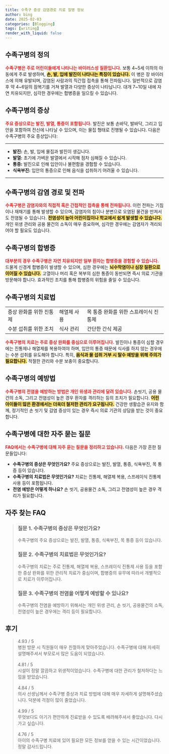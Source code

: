 ```yaml
---
title: 수족구 증상 감염경로 치료 질병 정보
author: bing
date: 2025-02-03
categories: [Blogging]
tags: [writing]
render_with_liquid: false
---
```



<h2 id='수족구병_정의'>수족구병의 정의</h2>

<p><b><span style="color: #ee2323;">수족구병은 주로 어린이들에게 나타나는 바이러스성 질환입니다.</span></b> 보통 4~5세 이하의 아동에게 주로 발생하며, <b><span style="background-color: #ffe066;">손, 발, 입에 발진이 나타나는 특징이 있습니다.</span></b> 이 병은 장 바이러스에 의해 유발되며, 감염된 사람과의 직간접 접촉을 통해 전파됩니다. 일반적으로 감염 후 약 4~6일의 잠복기를 거쳐 발열과 다양한 증상이 나타납니다. 대개 7~10일 내에 자연 치유되지만, 심각한 경우에는 합병증을 일으킬 수 있습니다.</p>

<h2 id='수족구병_증상'>수족구병의 증상</h2>

<p><b><span style="color: #ee2323;">주요 증상으로는 발진, 발열, 통증이 포함됩니다.</span></b> 발진은 보통 손바닥, 발바닥, 그리고 입 안을 포함하여 전신에 나타날 수 있으며, 이는 물집 형태로 진행될 수 있습니다. 다음은 수족구병의 주요 증상입니다:</p>

<hr />

<ul>
    <li><b>발진:</b> 손, 발, 입에 물집과 발진이 생깁니다.</li>
    <li><b>발열:</b> 초기에 가벼운 발열에서 시작해 점차 심해질 수 있습니다.</li>
    <li><b>통증:</b> 발진으로 인해 입안이나 불편함을 경험할 수 있습니다.</li>
    <li><b>식욕부진:</b> 입안의 통증으로 인해 음식을 섭취하기 어려울 수 있습니다.</li>
</ul>

<hr />

<h2 id='감염경로_및_전파'>수족구병의 감염 경로 및 전파</h2>

<p><b><span style="color: #ee2323;">수족구병은 감염자와의 직접적 혹은 간접적인 접촉을 통해 전파됩니다.</span></b> 이런 전파는 기침이나 재채기를 통해 발생할 수 있으며, 감염자의 침이나 분변으로 오염된 물건을 만져서도 전염될 수 있습니다. <b><span style="background-color: #ffe066;">전염성이 높아 어린이집이나 학교에서 쉽게 발생할 수 있습니다.</span></b> 개인 위생 관리와 공용 물건의 소독이 매우 중요하며, 심각한 경우에는 감염자가 격리되어야 할 필요도 있습니다.</p>

<h2 id='수족구병_합병증'>수족구병의 합병증</h2>

<p><b><span style="color: #ee2323;">대부분의 경우 수족구병은 자연 치유되지만 일부 환자는 합병증을 경험할 수 있습니다.</span></b> 드물게 신경계 합병증이 발생할 수 있으며, 심한 경우에는 <b><span style="background-color: #ffe066;"> 뇌수막염이나 심장 질환으로 이어질 수 있습니다.</span></b> 고열이나 머리 혹은 복부의 심한 통증이 동반되면 즉시 의료 기관을 방문해야 합니다. 효과적인 조치를 통해 합병증의 위험을 줄일 수 있습니다.</p>

<h2 id='수족구병_치료법'>수족구병의 치료법</h2>

<table>
    <tr>
        <td>증상 완화를 위한 진통제</td>
        <td>해열제 사용</td>
        <td>목 통증 완화를 위한 스프레이식 진통제</td>
    </tr>
    <tr>
        <td>수분 섭취를 위한 조치</td>
        <td>식사 관리</td>
        <td>간단한 간식 제공</td>
    </tr>
</table>

<p><b><span style="color: #ee2323;">수족구병의 치료는 주로 증상 완화를 중심으로 이루어집니다.</span></b> 발진이나 통증이 심할 경우에는 진통제나 해열제를 복용하여야 하며, 입안의 통증 때문에 식사를 하지 않는 경우에는 수분 섭취를 유도해야 합니다. 특히, <b><span style="background-color: #ffe066;">음식과 물 섭취 거부 시 탈수 예방을 위해 주의가 필요합니다.</span></b> 적절한 관리와 수분 보충이 중요합니다.</p>

<h2 id='수족구병_예방법'>수족구병의 예방법</h2>

<p><b><span style="color: #ee2323;">수족구병의 전염을 예방하는 방법은 개인 위생과 관리에 달려 있습니다.</span></b> 손씻기, 공용 물건의 소독, 그리고 전염성이 높은 경우 환자를 격리하는 등의 조치가 필요합니다. <b><span style="background-color: #ffe066;">어린 아이들이 많은 환경에서는 더욱더 철저한 관리가 요구됩니다.</span></b> 건강한 생활습관 유지와 함께, 정기적인 손 씻기 및 감염 증상이 있는 경우 즉시 의료 기관의 상담을 받는 것이 중요합니다.</p>

<h2 id='자주_묻는_질문'>수족구병에 대한 자주 묻는 질문</h2>

<p><b><span style="color: #ee2323;">FAQ에서는 수족구병에 대해 자주 묻는 질문을 정리하고 있습니다.</span></b> 다음은 가장 흔한 질문들입니다:</p>

<ul>
    <li><b>수족구병의 증상은 무엇인가요?</b> 주요 증상으로는 발진, 발열, 통증, 식욕부진, 목 통증 등이 있습니다.</li>
    <li><b>수족구병의 치료법은 무엇인가요?</b> 치료는 진통제, 해열제 복용, 스프레이식 진통제 사용 등이 포함됩니다.</li>
    <li><b>전염 예방은 어떻게 하나요?</b> 손 씻기, 공용물건 소독, 그리고 전염성이 높은 경우 격리가 필요합니다.</li>
</ul>


<h2 id='자주_찾는_FAQ'>자주 찾는 FAQ</h2>
<div itemscope="" itemtype="https://schema.org/FAQPage"> 
<blockquote> 
<div itemscope="" itemprop="mainEntity" itemtype="https://schema.org/Question"> 
<h3 itemprop="name">질문 1. 수족구병의 증상은 무엇인가요?</h3> 
<div itemscope="" itemprop="acceptedAnswer" itemtype="https://schema.org/Answer"> 
<span itemprop="text"> 
<p>수족구병의 주요 증상으로는 발진, 발열, 통증, 식욕부진, 목 통증 등이 있습니다.</p> 
</span> 
</div> 
</div> 
<div itemscope="" itemprop="mainEntity" itemtype="https://schema.org/Question"> 
<h3 itemprop="name">질문 2. 수족구병의 치료법은 무엇인가요?</h3> 
<div itemscope="" itemprop="acceptedAnswer" itemtype="https://schema.org/Answer"> 
<span itemprop="text"> 
<p>수족구병의 치료는 주로 진통제, 해열제 복용, 스프레이식 진통제 사용 등을 포함한 증상 완화를 위한 관리적 치료가 중심이며, 합병증의 유무에 따라서 개별적으로 치료가 이루어집니다.</p> 
</span> 
</div> 
</div> 
<div itemscope="" itemprop="mainEntity" itemtype="https://schema.org/Question"> 
<h3 itemprop="name">질문 3. 수족구병의 전염을 어떻게 예방할 수 있나요?</h3> 
<div itemscope="" itemprop="acceptedAnswer" itemtype="https://schema.org/Answer"> 
<span itemprop="text"> 
<p>수족구병의 전염을 예방하기 위해서는 개인 위생 관리, 손 씻기, 공용물건의 소독, 전염성이 높은 경우에는 격리 등이 필요합니다.</p> 
</span> 
</div> 
</div> 
</blockquote> 
</div>
<h2 id='후기'>후기</h2>
<div itemscope itemtype="https://schema.org/Product">
  <blockquote>
  <div itemprop="review" itemscope itemtype="https://schema.org/Review">
      <div itemprop="reviewRating" itemscope itemtype="https://schema.org/Rating"> <span itemprop="ratingValue">4.93</span> / <span itemprop="bestRating">5</span> </div>
      <span itemprop="reviewBody">병원 방문 시 직원들이 매우 친절하게 맞아주었습니다. 수족구병에 대해 자세히 설명해주셔서 부모로서 많은 도움이 되었습니다.</span>
  </div>
  <br>
  <div itemprop="review" itemscope itemtype="https://schema.org/Review">
      <div itemprop="reviewRating" itemscope itemtype="https://schema.org/Rating"> <span itemprop="ratingValue">4.81</span> / <span itemprop="bestRating">5</span> </div>
      <span itemprop="reviewBody">시설이 정말 깔끔하고 위생적이었습니다. 수족구병에 대한 관리가 철저하다는 느낌을 받았습니다.</span>
  </div>
  <br>
  <div itemprop="review" itemscope itemtype="https://schema.org/Review">
      <div itemprop="reviewRating" itemscope itemtype="https://schema.org/Rating"> <span itemprop="ratingValue">4.84</span> / <span itemprop="bestRating">5</span> </div>
      <span itemprop="reviewBody">의사 선생님께서 수족구병 증상과 치료 방법에 대해 매우 자세하게 설명해주셨습니다. 덕분에 걱정이 많이 줄었습니다.</span>
  </div>
  <br>
  <div itemprop="review" itemscope itemtype="https://schema.org/Review">
      <div itemprop="reviewRating" itemscope itemtype="https://schema.org/Rating"> <span itemprop="ratingValue">4.99</span> / <span itemprop="bestRating">5</span> </div>
      <span itemprop="reviewBody">무엇보다도 아기가 편안하게 진료받을 수 있도록 배려해주셔서 좋았습니다. 다시 가고 싶습니다.</span>
  </div>
  <br>
  <div itemprop="review" itemscope itemtype="https://schema.org/Review">
      <div itemprop="reviewRating" itemscope itemtype="https://schema.org/Rating"> <span itemprop="ratingValue">4.76</span> / <span itemprop="bestRating">5</span> </div>
      <span itemprop="reviewBody">아이의 수족구병 치료에 있어 필요한 모든 정보를 얻을 수 있는 시간이었습니다. 정말 감사드립니다.</span>
  </div>
  </blockquote>
</div>

